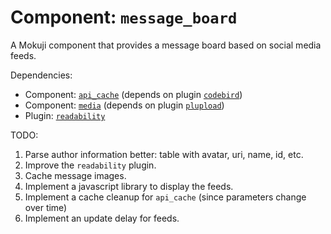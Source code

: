 # Component: `message_board`

A Mokuji component that provides a message board based on social media feeds.

Dependencies:

- Component: [`api_cache`](https://github.com/Tuxion/mokuji-api-cache) (depends on plugin [`codebird`](https://github.com/Tuxion/mokuji-plugin-codebird))
- Component: [`media`](https://github.com/Tuxion/tx.cms-media) (depends on plugin [`plupload`](https://github.com/Tuxion/tx.cms-plugin-plupload))
- Plugin: [`readability`](https://github.com/Mokuji/plugin-readability)

TODO:

1. Parse author information better: table with avatar, uri, name, id, etc.
2. Improve the `readability` plugin.
3. Cache message images.
4. Implement a javascript library to display the feeds.
5. Implement a cache cleanup for `api_cache` (since parameters change over time)
6. Implement an update delay for feeds.